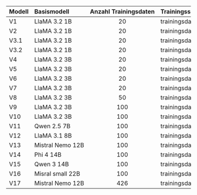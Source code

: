 | Modell | Basismodell                | Anzahl&nbsp;Trainingsdaten | Trainingsset                       | Testset                | train/&nbsp;eval | Bemerkung                                                                                                                                                                         |
| :----- | :------------------------- | :------------------------: | :--------------------------------- | :--------------------- | :--------------- | :-------------------------------------------------------------------------------------------------------------------------------------------------------------------------------- |
| V1     | LlaMA&nbsp;3.2&nbsp;1B     |             20             | trainingsdaten1.json               | testdaten1.json        | nein             | /                                                                                                                                                                                 |
| V2     | LlaMA&nbsp;3.2&nbsp;1B     |             20             | trainingsdaten2.json               | testdaten2.json        | nein             | /                                                                                                                                                                                 |
| V3.1   | LlaMA&nbsp;3.2&nbsp;1B     |             20             | trainingsdaten3.json               | testdaten3.json        | nein             | /                                                                                                                                                                                 |
| V3.2   | LlaMA&nbsp;3.2&nbsp;1B     |             20             | trainingsdaten3.json               | testdaten3.json        | nein             | Als&nbsp;Q8&nbsp;quantifiziert&nbsp;statt&nbsp;Q4                                                                                                                                 |
| V4     | LlaMA&nbsp;3.2&nbsp;3B     |             20             | trainingsdaten3.json               | testdaten3.json        | nein             | /                                                                                                                                                                                 |
| V5     | LlaMA&nbsp;3.2&nbsp;3B     |             20             | trainingsdaten4.json               | testdaten4.json        | nein             | /                                                                                                                                                                                 |
| V6     | LlaMA&nbsp;3.2&nbsp;3B     |             20             | trainingsdaten3.json               | testdaten3.json        | ja               | /                                                                                                                                                                                 |
| V7     | LlaMA&nbsp;3.2&nbsp;3B     |             20             | trainingsdaten3.json               | testdaten3.json        | ja               | Trainingsparameter&nbsp;angepasst&nbsp;s.&nbsp;[V7_Trainingsparameter](../train_infos/v7_settings.txt)                                                                            |
| V8     | LlaMA&nbsp;3.2&nbsp;3B     |             50             | trainingsdaten5_50.json            | testdaten5.json        | ja               | /                                                                                                                                                                                 |
| V9     | LlaMA&nbsp;3.2&nbsp;3B     |            100             | trainingsdaten5_100_v1.json        | testdaten5.json        | ja               | /                                                                                                                                                                                 |
| V10    | LlaMA&nbsp;3.2&nbsp;3B     |            100             | trainingsdaten5_100_v2.json        | testdaten5.json        | ja               | /                                                                                                                                                                                 |
| V11    | Qwen&nbsp;2.5&nbsp;7B      |            100             | trainingsdaten5_100_v1_alpaca.json | testdaten5_alpaca.json | ja               | /                                                                                                                                                                                 |
| V12    | LlaMA&nbsp;3.1&nbsp;8B     |            100             | trainingsdaten5_100_v1_alpaca.json | testdaten5_alpaca.json | ja               | /                                                                                                                                                                                 |
| V13    | Mistral&nbsp;Nemo&nbsp;12B |            100             | trainingsdaten5_100_v1_alpaca.json | testdaten5_alpaca.json | ja               | bei&nbsp;13_100&nbsp;(s.&nbsp;[Auswertung](../result/results.txt))&nbsp;wurde&nbsp;[testdaten5_v2_alpaca](../data/testdaten5_v2_alpaca.json)&nbsp;als&nbsp;Testset&nbsp;verwendet |
| V14    | Phi&nbsp;4&nbsp;14B        |            100             | trainingsdaten5_100_v1.json        | testdaten5.json        | ja               | /                                                                                                                                                                                 |
| V15    | Qwen&nbsp;3&nbsp;14B       |            100             | trainingsdaten5_100_v1.json        | testdaten5.json        | ja               | bei der [Auswertung](../result/results.txt) ist 15_1 ohne Reasoning, 15_2 mit Resoning                                                                                            |
| V16    | Misral&nbsp;small&nbsp;22B |            100             | trainingsdaten5_100_v1_alpaca.json | testdaten5_alpaca.json | ja               | /                                                                                                                                                                                 |
| V17    | Mistral&nbsp;Nemo&nbsp;12B |            426             | trainingsdaten6_alpaca.json        | testdaten6_alpaca.json | ja               | /                                                                                                                                                                                 |
